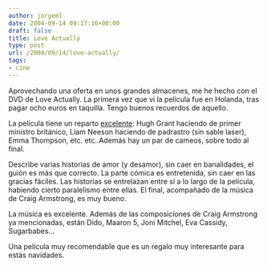 ```yaml
---
author: jorgeml
date: 2004-09-14 09:17:16+00:00
draft: false
title: Love Actually
type: post
url: /2004/09/14/love-actually/
tags:
- cine
---
```


Aprovechando una oferta en unos grandes almacenes, me he hecho con el DVD de Love Actually. La primera vez que vi la película fue en Holanda, tras pagar ocho euros en taquilla. Tengo buenos recuerdos de aquello.

La película tiene un reparto [excelente](http://www.imdb.com/title/tt0314331/): Hugh Grant haciendo de primer ministro británico, Liam Neeson haciendo de padrastro (sin sable laser), Emma Thompson, etc. etc. Además hay un par de cameos, sobre todo al final.

Describe varias historias de amor (y desamor), sin caer en banalidades, el guión es más que correcto. La parte cómica es entretenida, sin caer en las gracias fáciles. Las historias se entrelazan entre sí a lo largo de la película, habiendo cierto paralelismo entre ellas. El final, acompañado de la música de Craig Armstrong, es muy bueno.

La música es excelente. Además de las composiciones de Craig Armstrong ya mencionadas, están Dido, Maaron 5, Joni Mitchel, Eva Cassidy, Sugarbabes...

Una película muy recomendable que es un regalo muy interesante para estás navidades.
